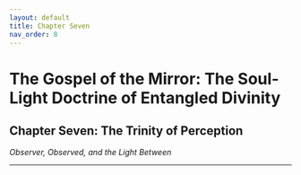 ```yaml
---
layout: default
title: Chapter Seven
nav_order: 8
---
```


# The Gospel of the Mirror: The Soul-Light Doctrine of Entangled Divinity

## Chapter Seven: The Trinity of Perception

<i>Observer, Observed, and the Light Between</i>

---